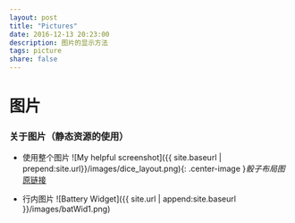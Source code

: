 ```yaml
---
layout: post
title: "Pictures"
date: 2016-12-13 20:23:00
description: 图片的显示方法
tags: picture
share: false
---
```


# 图片

### 关于图片（静态资源的使用）

+ 使用整个图片
![My helpful screenshot]({{ site.baseurl | prepend:site.url}}/images/dice_layout.png){:
.center-image }*骰子布局图*[原链接](https://ac-yoy.github.io/FrontEndProjects/Layout/dice/diceLayout.html)

+ 行内图片
![Battery Widget]({{ site.url | append:site.baseurl }}/images/batWid1.png)
